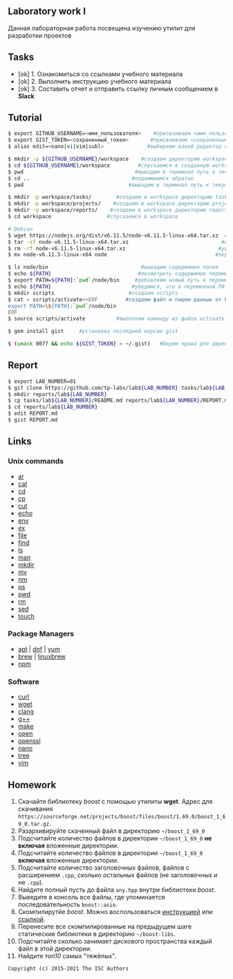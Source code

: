 ## Laboratory work I

Данная лабораторная работа посвещена изучению утилит для разработки проектов

## Tasks

- [ok] 1. Ознакомиться со ссылками учебного материала
- [ok] 2. Выполнить инструкцию учебного материала
- [ok] 3. Составить отчет и отправить ссылку личным сообщением в **Slack**

## Tutorial

```bash
$ export GITHUB_USERNAME=<имя_пользователя>    #присваиваем <имя_пользователя> в переменную GITHUB_USERNAME
$ export GIST_TOKEN=<сохраненный_токен>       #присваиваем <сохраненный_токен> в переменную GIST_TOKEN
$ alias edit=<nano|vi|vim|subl>              #выбираем какой редактор хотим открыть
```

```sh
$ mkdir -p ${GITHUB_USERNAME}/workspace    #создаем директорию workspace
$ cd ${GITHUB_USERNAME}/workspace         #спускаемся в созданную workspace
$ pwd                                    #выводим в терминал путь к текущей папке
$ cd ..                                 #поднимаемся обратно
$ pwd                                  #выводим в терминал путь к текущей папке
```

```sh
$ mkdir -p workspace/tasks/        #создаем в workspace директорию tasks
$ mkdir -p workspace/projects/    #создаем в workspace директорию projects
$ mkdir -p workspace/reports/    #создаем в workspace директорию reports
$ cd workspace                  #спускаемся в workspace
```

```sh
# Debian
$ wget https://nodejs.org/dist/v6.11.5/node-v6.11.5-linux-x64.tar.xz  #скачиваем файл
$ tar -xf node-v6.11.5-linux-x64.tar.xz                              #извлекаем файл из архива
$ rm -rf node-v6.11.5-linux-x64.tar.xz                              #удаляем файл (в нашем случае-архив)
$ mv node-v6.11.5-linux-x64 node                                   #переименовываем на "node"
```

```sh
$ ls node/bin                              #выводим содержимое папки
$ echo ${PATH}                            #посмотреть содержимое переменной PATH
$ export PATH=${PATH}:`pwd`/node/bin     #добавляем новый путь к переменной PATH
$ echo ${PATH}                          #убедимся, что в переменной PATH содержится имя, добавленной, папки
$ mkdir scripts                        #создаем scripts
$ cat > scripts/activate<<EOF         #создаем файл и пишем данные от EOF до EOF
export PATH=\${PATH}:`pwd`/node/bin
EOF
$ source scripts/activate          #выполням команду из файла activate
```

```sh
$ gem install gist     #установка последней версии gist
```

```sh
$ (umask 0077 && echo ${GIST_TOKEN} > ~/.gist)   #берем права для директории
```

## Report

```sh
$ export LAB_NUMBER=01                                                          #присваиваем 01 в переменную LAB_NUMBER
$ git clone https://github.com/tp-labs/lab${LAB_NUMBER} tasks/lab${LAB_NUMBER} #клонируем из ссылки в директорию (в наше случае-tasks/lab01)
$ mkdir reports/lab${LAB_NUMBER}                                              #создаем директорию (в наше случае- lab01)                                      
$ cp tasks/lab${LAB_NUMBER}/README.md reports/lab${LAB_NUMBER}/REPORT.md     #спускаемся в директорию (в наше случае- lab01)
$ cd reports/lab${LAB_NUMBER}                                               #копируем из одной директории в другую
$ edit REPORT.md                                                           #редактируем REPORT.md
$ gist REPORT.md                                                          #сохраняем REPORT.md
```

## Links

### Unix commands

- [ar](https://en.wikipedia.org/wiki/Ar_(Unix))
- [cat](https://en.wikipedia.org/wiki/Cat_(Unix))
- [cd](https://en.wikipedia.org/wiki/Cd_(command))
- [cp](https://en.wikipedia.org/wiki/Cp_(Unix))
- [cut](https://en.wikipedia.org/wiki/Cut_(Unix))
- [echo](https://en.wikipedia.org/wiki/Echo_(command))
- [env](https://en.wikipedia.org/wiki/Env_(shell))
- [ex](https://en.wikipedia.org/wiki/Ex_(editor))
- [file](https://en.wikipedia.org/wiki/File_(command))
- [find](https://en.wikipedia.org/wiki/Find)
- [ls](https://en.wikipedia.org/wiki/Ls)
- [man](https://en.wikipedia.org/wiki/Man_page)
- [mkdir](https://en.wikipedia.org/wiki/Mkdir)
- [mv](https://en.wikipedia.org/wiki/Mv)
- [nm](https://en.wikipedia.org/wiki/Nm_(Unix))
- [ps](https://en.wikipedia.org/wiki/Ps_(Unix))
- [pwd](https://en.wikipedia.org/wiki/Pwd)
- [rm](https://en.wikipedia.org/wiki/Rm_(Unix))
- [sed](https://en.wikipedia.org/wiki/Sed)
- [touch](https://en.wikipedia.org/wiki/Touch_(Unix))

### Package Managers

- [apt](http://help.ubuntu.ru/wiki/apt) | [dnf](https://en.wikipedia.org/wiki/DNF_(software)) | [yum](https://fedoraproject.org/wiki/Yum/ru)
- [brew](https://brew.sh) | [linuxbrew](http://linuxbrew.sh)
- [npm](https://docs.npmjs.com)

### Software

- [curl](https://www.gitbook.com/book/bagder/everything-curl/details)
- [wget](https://www.gnu.org/software/wget/manual/wget.pdf)
- [clang](https://clang.llvm.org)
- [g++](https://gcc.gnu.org/onlinedocs/gcc-4.0.2/gcc/G_002b_002b-and-GCC.html)
- [make](https://en.wikipedia.org/wiki/Make_(software))
- [open](https://developer.apple.com/legacy/library/documentation/Darwin/Reference/ManPages/man1/open.1.html)
- [openssl](https://www.openssl.org)
- [nano](https://www.nano-editor.org)
- [tree](https://linux.die.net/man/1/tree)
- [vim](http://www.vim.org)

## Homework

1. Скачайте библиотеку *boost* с помощью утилиты **wget**. Адрес для скачивания `https://sourceforge.net/projects/boost/files/boost/1.69.0/boost_1_69_0.tar.gz`.
2. Разархивируйте скаченный файл в директорию `~/boost_1_69_0`
3. Подсчитайте количество файлов в директории `~/boost_1_69_0` **не включая** вложенные директории.
4. Подсчитайте количество файлов в директории `~/boost_1_69_0` **включая** вложенные директории.
5. Подсчитайте количество заголовочных файлов, файлов с расширением `.cpp`, сколько остальных файлов (не заголовочных и не `.cpp`).
6. Найдите полный пусть до файла `any.hpp` внутри библиотеки *boost*.
7. Выведите в консоль все файлы, где упоминается последовательность `boost::asio`.
8. Скомпилирутйе *boost*. Можно воспользоваться [инструкцией](https://www.boost.org/doc/libs/1_61_0/more/getting_started/unix-variants.html#or-build-custom-binaries) или [ссылкой](https://codeyarns.com/2017/01/24/how-to-build-boost-on-linux/).
9. Перенесите все скомпилированные на предыдущем шаге статические библиотеки в директорию `~/boost-libs`.
10. Подсчитайте сколько занимает дискового пространства каждый файл в этой директории.
11. Найдите *топ10* самых "тяжёлых".

```
Copyright (c) 2015-2021 The ISC Authors
```
